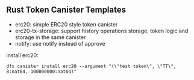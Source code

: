 ## Rust Token Canister Templates


* erc20: simple ERC20 style token canister
* erc20-tx-storage: support history operations storage, token logic and storage in the same canister
* notify: use notify instead of approve

install erc20:
```
dfx canister install erc20 --argument "(\"test token\", \"TT\", 8:nat64, 100000000:nat64)"
```
